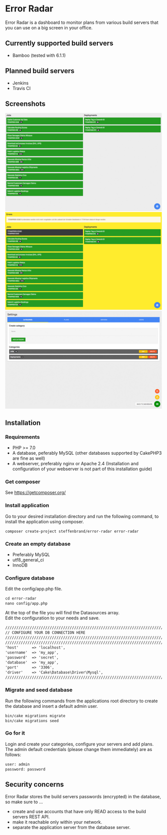 # Error Radar

Error Radar is a dashboard to monitor plans from various build servers that you can use on a big screen in your office.

## Currently supported build servers

- Bamboo (tested with 6.1.1)

## Planned build servers

- Jenkins
- Travis CI

## Screenshots

![Dashboard](https://github.com/steffenbrand/error-radar/blob/master/screenshots/dashboard.jpg?raw=true)
![Dashboard error state](https://github.com/steffenbrand/error-radar/blob/master/screenshots/dashboard-error.jpg?raw=true)
![Settings](https://github.com/steffenbrand/error-radar/blob/master/screenshots/settings.jpg?raw=true)

## Installation

### Requirements

- PHP >= 7.0
- A database, peferably MySQL (other databases supported by CakePHP3 are fine as well)
- A webserver, preferably nginx or Apache 2.4 (Installation and configuration of your webserver is not part of this installation guide)

### Get composer

See https://getcomposer.org/

### Install application

Go to your desired installation directory and run the following command, to install the application using composer.

```
composer create-project steffenbrand/error-radar error-radar
```

### Create an empty database
- Preferably MySQL
- utf8_general_ci
- InnoDB

### Configure database

Edit the config/app.php file.

```
cd error-radar
nano config/app.php
```

At the top of the file you will find the Datasources array.  
Edit the configuration to your needs and save.

```
////////////////////////////////////////////////////////////////////////////////////////////////////////////
// CONFIGURE YOUR DB CONNECTION HERE ///////////////////////////////////////////////////////////////////////
////////////////////////////////////////////////////////////////////////////////////////////////////////////
'host'      => 'localhost',
'username'  => 'my_app',
'password'  => 'secret',
'database'  => 'my_app',
'port'      => '3306',
'driver'    => 'Cake\Database\Driver\Mysql',
////////////////////////////////////////////////////////////////////////////////////////////////////////////
```

### Migrate and seed database

Run the following commands from the applications root directory to create the database and insert a default admin user.

```
bin/cake migrations migrate
bin/cake migrations seed
```

### Go for it

Login and create your categories, configure your servers and add plans.
The admin default credentials (please change them immediately) are as follows:

```
user: admin
password: password
```

## Security concerns

Error Radar stores the build servers passwords (encrypted) in the database, so make sure to ...

- create and use accounts that have only READ access to the build servers REST API.
- make it reachable only within your network.
- separate the application server from the database server.